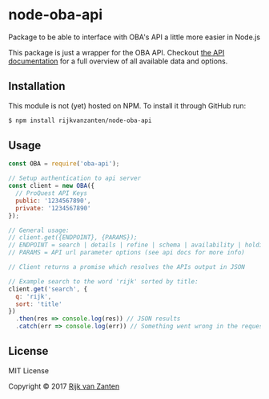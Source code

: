 # node-oba-api
Package to be able to interface with OBA's API a little more easier in Node.js

This package is just a wrapper for the OBA API. Checkout [the API documentation](http://obaliquid.staging.aquabrowser.nl/api/v1/) for a full overview of all available data and options.

## Installation
This module is not (yet) hosted on NPM. To install it through GitHub run:
```bash
$ npm install rijkvanzanten/node-oba-api
```

## Usage
```js
const OBA = require('oba-api');

// Setup authentication to api server
const client = new OBA({
  // ProQuest API Keys
  public: '1234567890',
  private: '1234567890'
});

// General usage:
// client.get({ENDPOINT}, {PARAMS});
// ENDPOINT = search | details | refine | schema | availability | holdings
// PARAMS = API url parameter options (see api docs for more info)

// Client returns a promise which resolves the APIs output in JSON

// Example search to the word 'rijk' sorted by title:
client.get('search', {
  q: 'rijk',
  sort: 'title'
})
  .then(res => console.log(res)) // JSON results
  .catch(err => console.log(err)) // Something went wrong in the request to the API
```

## License
MIT License

Copyright © 2017 [Rijk van Zanten](https://github.com/rijkvanzanten)
